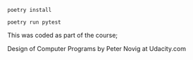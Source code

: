 

```
poetry install

poetry run pytest
```

This was coded as part of the course;

Design of Computer Programs
by Peter Novig
at Udacity.com

